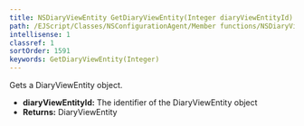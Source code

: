 ```yaml
---
title: NSDiaryViewEntity GetDiaryViewEntity(Integer diaryViewEntityId)
path: /EJScript/Classes/NSConfigurationAgent/Member functions/NSDiaryViewEntity GetDiaryViewEntity(Integer p_0)
intellisense: 1
classref: 1
sortOrder: 1591
keywords: GetDiaryViewEntity(Integer)
---
```



Gets a DiaryViewEntity object.



* **diaryViewEntityId:** The identifier of the DiaryViewEntity object
* **Returns:** DiaryViewEntity


